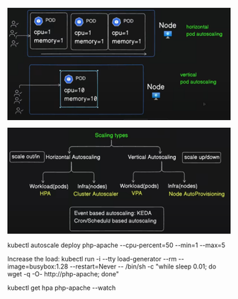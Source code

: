 

![alt text](image.png)

![alt text](image-1.png)


kubectl autoscale deploy php-apache --cpu-percent=50 --min=1 --max=5

Increase the load:
kubectl run -i --tty load-generator --rm --image=busybox:1.28 --restart=Never -- /bin/sh -c "while sleep 0.01; do wget -q -O- http://php-apache; done"

kubectl get hpa php-apache --watch